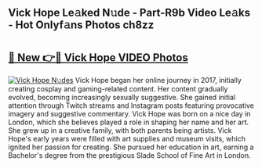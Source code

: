 ## Vick Hope Le𝚊ked N𝚞de - Part-R9b Video Le𝚊ks - Hot Onlyf𝚊ns Photos ch8zz

# <h2><a href="http://ab29162.deff.icu/?id=Vick+Hope">🔗 New 👉🔴 Vick Hope VIDEO Photos</a></h2>

[![Vick Hope N𝚞des](https://i.imgur.com/rIISA9y.gif)](http://ab29162.deff.icu/?id=Vick+Hope)
Vick Hope began her online journey in 2017, initially creating cosplay and gaming-related content. Her content gradually evolved, becoming increasingly sexually suggestive. She gained initial attention through Twitch streams and Instagram posts featuring provocative imagery and suggestive commentary. Vick Hope was born on a nice day in London, which she believes played a role in shaping her name and her art. She grew up in a creative family, with both parents being artists. Vick Hope's early years were filled with art supplies and museum visits, which ignited her passion for creating. She pursued her education in art, earning a Bachelor's degree from the prestigious Slade School of Fine Art in London.
